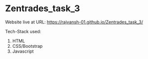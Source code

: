 # Zentrades_task_3

Website live at URL: https://rajvansh-01.github.io/Zentrades_task_3/

Tech-Stack used:
  1) HTML
  2) CSS/Bootstrap
  3) Javascript
